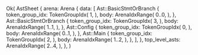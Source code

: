 Ok(
    AstSheet {
        arena: Arena {
            data: [
                Ast::BasicStmtOrBranch {
                    token_group_idx: TokenGroupIdx(
                        1,
                    ),
                    body: ArenaIdxRange(
                        0..0,
                    ),
                },
                Ast::BasicStmtOrBranch {
                    token_group_idx: TokenGroupIdx(
                        3,
                    ),
                    body: ArenaIdxRange(
                        1..1,
                    ),
                },
                Ast::Config {
                    token_group_idx: TokenGroupIdx(
                        0,
                    ),
                    body: ArenaIdxRange(
                        0..1,
                    ),
                },
                Ast::Main {
                    token_group_idx: TokenGroupIdx(
                        2,
                    ),
                    body: ArenaIdxRange(
                        1..2,
                    ),
                },
            ],
        },
        top_level_asts: ArenaIdxRange(
            2..4,
        ),
    },
)